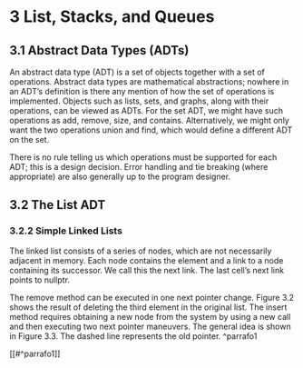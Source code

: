 # 3 List, Stacks, and Queues

## 3.1 Abstract Data Types (ADTs)
An abstract data type (ADT) is a set of objects together with a set of operations. Abstract data types are mathematical abstractions; nowhere in an ADT’s definition is there any mention of how the set of operations is implemented. Objects such as lists, sets, and graphs, along with their operations, can be viewed as ADTs. For the set ADT, we might have such operations as add, remove, size, and contains. Alternatively, we might only want the two operations union and find, which would define a different ADT on the set.

There is no rule telling us which operations must be supported for each ADT; this is a design decision. Error handling and tie breaking (where appropriate) are also generally up to the program designer.

## 3.2 The List ADT
### 3.2.2 Simple Linked Lists
The linked list consists of a series of nodes, which are not necessarily adjacent in memory. Each node contains the element and a link to a node containing its successor. We call this the next link. The last cell’s next link points to nullptr.

The remove method can be executed in one next pointer change. Figure 3.2 shows the result of deleting the third element in the original list. The insert method requires obtaining a new node from the system by using a new call and then executing two next pointer maneuvers. The general idea is shown in Figure 3.3. The dashed line represents the old pointer. ^parrafo1


[[#^parrafo1]]